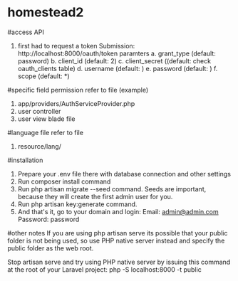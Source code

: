 # homestead2

#access API
1. first had to request a token
Submission: http://localhost:8000/oauth/token
paramters
a. grant_type  (default: password)
b. client_id (default: 2)
c. client_secret ((default: check oauth_clients table)
d. username (default: <your login username>)
e. password (default: <your login password>)
f. scope (default: *)
    
#specific field permission
refer to file (example)
1. app/providers/AuthServiceProvider.php
2. user controller
3. user view blade file

#language file
refer to file
1. resource/lang/

#installation
1. Prepare your .env file there with database connection and other settings
2. Run composer install command
3. Run php artisan migrate --seed command. Seeds are important, because they will create the first admin user for you.
4. Run php artisan key:generate command.
5. And that's it, go to your domain and login:
Email: admin@admin.com
Password: password

#other notes
If you are using php artisan serve its possible that your public folder is not being used, so use PHP native server instead and specify the public folder as the web root.

Stop artisan serve and try using PHP native server by issuing this command at the root of your Laravel project: php -S localhost:8000 -t public


